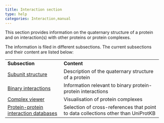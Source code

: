 ```yaml
---
title: Interaction section
type: help
categories: Interaction,manual
---
```


This section provides information on the quaternary structure of a protein and on interaction(s) with other proteins or protein complexes.

The information is filed in different subsections. The current subsections and their content are listed below:

|                                                                                                |                                                                                   |
|:-----------------------------------------------------------------------------------------------|:----------------------------------------------------------------------------------|
| **Subsection**                                                                                 | **Content**                                                                       |
| [Subunit structure](https://www.uniprot.org/help/subunit_structure)                            | Description of the quaternary structure of a protein                              |
| [Binary interactions](https://www.uniprot.org/help/binary_interactions)                        | Information relevant to binary protein-protein interactions                       |
| [Complex viewer](https://www.uniprot.org/help/complex_viewer)                        | Visualisation of protein complexes
| [Protein-protein interaction databases](https://www.uniprot.org/help/cross_references_section) | Selection of cross-references that point to data collections other than UniProtKB |

